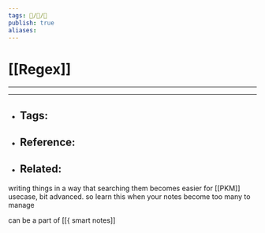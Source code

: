 ```yaml
---
tags: 🧠️/📝️/🌱️
publish: true
aliases: 
---
```


# [[Regex]]

---



---

- Tags: 
	- 
- Reference:
	- 
- Related:
	- 


writing things in a way that searching them becomes easier 
for [[PKM]] usecase, 
bit advanced. so learn this when your notes become too many to manage

 can be a part of [[{ smart notes]]

